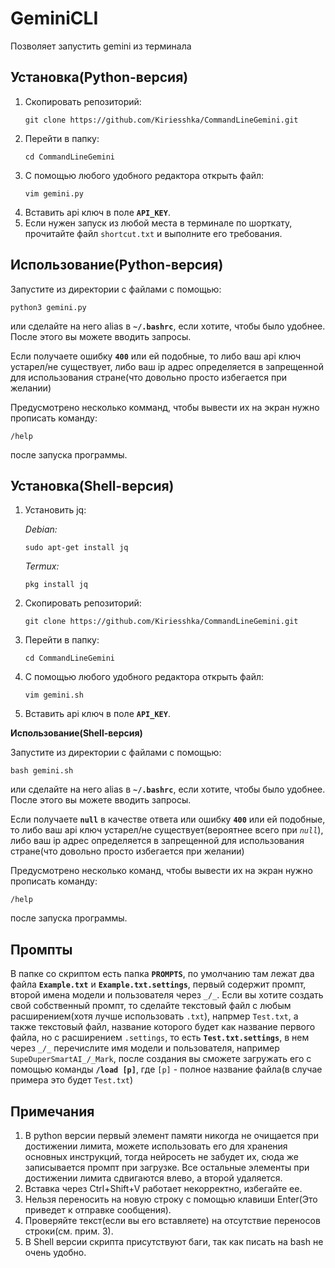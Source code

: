 # GeminiCLI
Позволяет запустить gemini из терминала

## Установка(Python-версия)
  1. Скопировать репозиторий:
     ```
     git clone https://github.com/Kiriesshka/CommandLineGemini.git
     ```
  2. Перейти в папку:
     ```
     cd CommandLineGemini
     ```
  3. С помощью любого удобного редактора открыть файл:
     ```
     vim gemini.py
     ```
  4. Вставить api ключ в поле **`API_KEY`**.
  5. Если нужен запуск из любой места в терминале по шорткату, прочитайте файл `shortcut.txt` и выполните его требования.

## Использование(Python-версия)
  Запустите из директории с файлами с помощью:
  ```
  python3 gemini.py
  ```
  или сделайте на него alias в **`~/.bashrc`**, если хотите, чтобы было удобнее.
  После этого вы можете вводить запросы.

  Если получаете ошибку **`400`** или ей подобные, то либо ваш api ключ устарел/не существует, либо ваш ip адрес определяется в запрещенной для использования стране(что довольно просто избегается при желании)
  
  Предусмотрено несколько комманд, чтобы вывести их на экран нужно прописать команду:
  ```
  /help
  ```
  после запуска программы.
## Установка(Shell-версия)
 1. Установить jq:
    
    *Debian:*
    ```
    sudo apt-get install jq
    ```
    *Termux:*
    ```
    pkg install jq
    ```
  3. Скопировать репозиторий:
     ```
     git clone https://github.com/Kiriesshka/CommandLineGemini.git
     ```
  4. Перейти в папку:
     ```
     cd CommandLineGemini
     ```
  5. С помощью любого удобного редактора открыть файл:
     ```
     vim gemini.sh
     ```
  7. Вставить api ключ в поле **`API_KEY`**.

**Использование(Shell-версия)**

  Запустите из директории с файлами с помощью:
  ```
  bash gemini.sh
  ```
  или сделайте на него alias в **`~/.bashrc`**, если хотите, чтобы было удобнее.
  После этого вы можете вводить запросы.

  Если получаете **`null`** в качестве ответа или ошибку **`400`** или ей подобные, то либо ваш api ключ устарел/не существует(вероятнее всего при *`null`*), либо ваш ip адрес определяется в запрещенной для использования стране(что довольно просто избегается при желании)
  
  Предусмотрено несколько команд, чтобы вывести их на экран нужно прописать команду:
  ```
  /help
  ```
  после запуска программы.
## Промпты
  В папке со скриптом есть папка **`PROMPTS`**, по умолчанию там лежат два файла **`Example.txt`** и **`Example.txt.settings`**,
  первый содержит промпт, второй имена модели и пользователя через `_/_`. Если вы хотите создать свой собственный промпт, то сделайте текстовый файл с любым расширением(хотя лучше использовать `.txt`), напрмер `Test.txt`, а также текстовый файл, название которого будет как название первого файла, но с расширением `.settings`, то есть **`Test.txt.settings`**, в нем через `_/_` перечислите имя модели и пользователя, например `SupeDuperSmartAI_/_Mark`, после создания вы сможете загружать его с помощью команды **`/load [p]`**, где `[p]` - полное название файла(в случае примера это будет `Test.txt`)
## Примечания
  1. В python версии первый элемент памяти никогда не очищается при достижении лимита, можете использовать его для хранения основных инструкций, тогда нейросеть не забудет их, сюда же записывается промпт при загрузке. Все остальные элементы при достижении лимита сдвигаются влево, а второй удаляется.
  2. Вставка через Ctrl+Shift+V работает некорректно, избегайте ее.
  3. Нельзя переносить на новую строку с помощью клавиши Enter(Это приведет к отправке сообщения).
  4. Проверяйте текст(если вы его вставляете) на отсутствие переносов строки(см. прим. 3).
  5. В Shell версии скрипта присутствуют баги, так как писать на bash не очень удобно.
